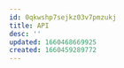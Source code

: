 ```yaml
---
id: 0qkwshp7sejkz03v7pmzukj
title: API
desc: ''
updated: 1660468669925
created: 1660459289772
---
```


